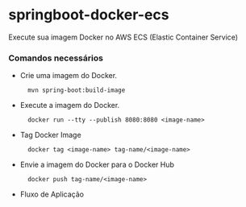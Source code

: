 # springboot-docker-ecs

Execute sua imagem Docker no AWS ECS (Elastic Container Service)

### Comandos necessários

- Crie uma imagem do Docker.

		mvn spring-boot:build-image
   
- Execute a imagem do Docker.

		docker run --tty --publish 8080:8080 <image-name>
    
- Tag Docker Image

		docker tag <image-name> tag-name/<image-name>
    
- Envie a imagem do Docker para o Docker Hub

		docker push tag-name/<image-name>
		
- Fluxo de Aplicação 



